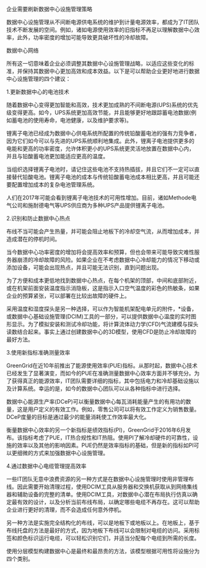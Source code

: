 企业需要刷新数据中心设施管理策略

数据中心设施管理从不间断电源供电系统的维护到计量电源效率，都成为了IT团队技术不断发展的空间。例如，诸如电源使用效率的旧指标不再足以理解数据中心效率，此外，功率密度的增加可能导致更具破坏性的冷却故障。

数据中心网络

所有这一切意味着企业必须调整其数据中心设施管理战略，以适应这些变化的标准，并保持其数据中心更加高效和成本效益。以下是可以帮助企业更好地进行数据中心设施管理的四个建议：

1.更新数据中心的电池技术

随着数据中心变得更加智能和高效，技术更加成熟的不间断电源(UPS)系统的优先级变得更高。如今，UPS系统更加高效节能，并且能够更好地跟踪蓄电池数据(例如蓄电池的使用寿命，电池健康，以及维护要求等)。

锂离子电池已经成为数据中心供电系统所配置的传统铅酸蓄电池的强有力竞争者，因为它们如今可以与先进的UPS系统顺利地集成。此外，锂离子电池提供更多的电能和更高的功率密度，允许体积更小的UPS系统更灵活地放置在数据中心内，并且与铅酸蓄电池更加能适应更高的温度。

当组织选择锂离子电池时，请记住这些电池不支持热插拔，并且它们不一定可以直接替代铅酸电池。锂离子电池的成本与传统铅酸蓄电池成本相比更高，并且可能还要配置增加成本的复杂电池管理系统。

人们在2017年可能会看到锂离子电池技术的可用性增加。目前，诸如Methode电气公司和施耐德电气等UPS供应商为多种UPS产品提供锂离子电池。

2.识别和防止数据中心热点

布线不当可能会产生热量，并可能会阻止地板下的冷却空气流，从而增加成本，并造成潜在的停机时间。

当今数据中心功率密度的增加将会提高效率和预算，但也会带来可能导致灾难性服务器崩溃的冷却故障的风险。如果企业在不考虑数据中心冷却能力的情况下移动或添加设备，可能会出现热点，并且可能无法识别，直到问题出现。

为了方便和成本更低地找到数据中心热点，在每个机架的顶部，中间和底部附近，或在机架前面安装温度指示消隐板，这是指示入口空气温度的彩色的热敏条，如果企业的预算紧张，可以部署在比较出故障的硬件上。

采用温度和湿度探头是另一种选择，可以作为智能机架配电单元的附件，*设备，或数据中心基础设施管理(DCIM)工具的一部分，可以提供数据中心温度的实时图形显示。为了模拟安装和测试冷却功能，将计算流体动力学(CFD)气流建模与探头读数结合起来。事实上通过创建数据中心的3D模型，使用CFD是防止冷却故障的最好方法。

3.使用新指标准确测量效率

GreenGrid在近10年前推出了能源使用效率(PUE)指标。从那时起，数据中心技术已经发生了显著演变，而如今的PUE在准确测量数据中心效率方面并不够充分。为了获得真正的能源效率，IT团队需要详细的指标，其中包括电力和冷却基础设施以及计算系统。幸运的是，如今的数据中心团队可以从各种指标中进行选择。

数据中心能源生产率(DCeP)可以衡量数据中心每瓦消耗能量产生的有用功的数量，这是用户定义的有效工作。例如，零售公司可以将有效工作定义为销售数量。DCeP度量的目标是通过最少的能量消耗使工作效率最大化。

衡量数据中心效率的另一个新指标是绩效指标(PI)，GreenGrid于2016年6月发布。该指标考虑了PUE，IT热合规性和IT热阻。使用PI了解冷却硬件的可靠性，设施的效率以及其他的影响因素。PUE仍然是效率指标的基础，但是新的指标如PI可以更细微的方式来加强数据中心设施管理。

4.通过数据中心电缆管理提高效率

一些IT团队无意中浪费资源的另一种方式是在数据中心设施管理时使用非管理布线。因此需要开始清理过程，使用DCIM工具从服务器和交换机获取从到网络集线器和辅助设备的完整的清单。使用DCIM工具，对数据中心潜在布局执行仿真以确定最有效的设计，以及分析当前布线布局，以确定哪些电缆不再存在。这可以帮助企业进行更好的清理，而不会造成任何意外停机。

另一种方法是实施完全结构化的布线，可以是地板下或地板以上。在地板上，基于布线托盘的方法是最好的方式，因为地板下布线可以会限制对电缆的访问。采用标签和颜色标识运行电缆，可以轻松识别它们，并适当分配每个电缆到所需的长度。

使用分层模型构建数据中心是最终和最昂贵的方法，该模型根据可用性将设施分为四个类别。
